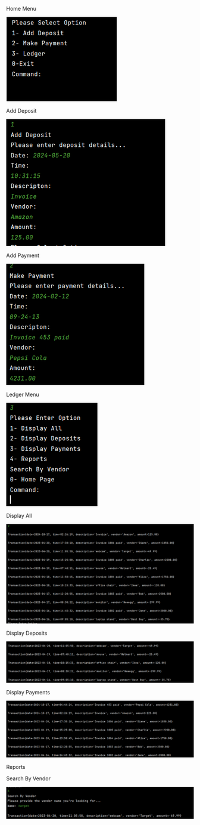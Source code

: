 Home Menu

![img.png](../../../../../img.png)


Add Deposit

![img_3.png](../../../../../img_3.png)

Add Payment

![img_2.png](../../Photos/img_2.png)

Ledger Menu

![img_1.png](../../../../../img_1.png)


Display All

![img.png](../../Photos/img.png)

Display Deposits

![img_3.png](../../Photos/img_3.png)

Display Payments

![img_4.png](../../Photos/img_4.png)

Reports

Search By Vendor

![img.png](../../../../../target/img.png)



